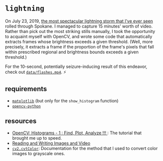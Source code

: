 # `lightning`

On July 23, 2019, [the most spectacular lightning storm that I've ever seen](https://www.spokesman.com/stories/2019/jul/23/more-than-20-fires-erupt-around-spokane-county-tue/) rolled through Spokane. I managed to capture 15 minutes' worth of video. Rather than pick out the most striking stills manually, I took the opportunity to acquaint myself with OpenCV, and wrote some code that automatically extracts frames whose brightness exceeds a given threshold. (Well, more precisely, it extracts a frame if the proportion of the frame's pixels that fall within prescribed regional and brightness bounds exceeds a given threshold.)

For the 10-second, potentially seizure-inducing result of this endeavor, check out [`data/flashes.mp4`](data/flashes.mp4). :zap:

## requirements

* [`matplotlib`](https://matplotlib.org/) (but only for the `show_histogram` function)
* [`opencv-python`](https://github.com/skvark/opencv-python)

## resources

* [OpenCV: Histograms - 1 : Find, Plot, Analyze !!!
](https://docs.opencv.org/master/d1/db7/tutorial_py_histogram_begins.html): The tutorial that brought me up to speed.
* [Reading and Writing Images and Video](https://docs.opencv.org/2.4/modules/highgui/doc/reading_and_writing_images_and_video.html)
* [`cv2.cvtColor`](https://docs.opencv.org/2.4/modules/imgproc/doc/miscellaneous_transformations.html#cvtcolor): Documentation for the method that I used to convert color images to grayscale ones.
